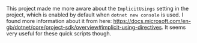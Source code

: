 This project made me more aware about the `ImplicitUsings` setting in the project, which is enabled by default when `dotnet new console` is used. I found more information about it from here: https://docs.microsoft.com/en-gb/dotnet/core/project-sdk/overview#implicit-using-directives. It seems very useful for these quick scripts though.